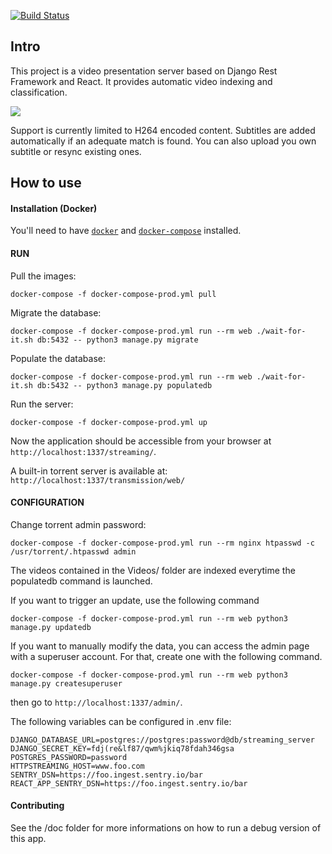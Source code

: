 [![Build Status](https://travis-ci.org/Web-Multi-Media/HttpStreamingServer.svg?branch=master)](https://travis-ci.org/Web-Multi-Media/HttpStreamingServer)

Intro
-------------------
This project is a video presentation server based on Django Rest Framework and React. It provides automatic video indexing and classification.

![](doc/preview.jpeg )


Support is currently limited to H264 encoded content.
Subtitles are added automatically if an adequate match is found. You can also upload you own subtitle or resync existing ones.


How to use
-------------------

#### Installation (Docker)

You'll need to have [`docker`](https://docs.docker.com/install/) and [`docker-compose`](https://docs.docker.com/compose/install/) installed.

#### RUN

Pull the images:

    docker-compose -f docker-compose-prod.yml pull

Migrate the database:

    docker-compose -f docker-compose-prod.yml run --rm web ./wait-for-it.sh db:5432 -- python3 manage.py migrate

Populate the database:

    docker-compose -f docker-compose-prod.yml run --rm web ./wait-for-it.sh db:5432 -- python3 manage.py populatedb

Run the server:

    docker-compose -f docker-compose-prod.yml up

Now the application should be accessible from your browser at `http://localhost:1337/streaming/`.

A built-in torrent server is available at: `http://localhost:1337/transmission/web/`


#### CONFIGURATION

Change torrent admin password:

    docker-compose -f docker-compose-prod.yml run --rm nginx htpasswd -c /usr/torrent/.htpasswd admin

The videos contained in the Videos/ folder are indexed everytime the populatedb command is launched.

If you want to trigger an update, use the following command

    docker-compose -f docker-compose-prod.yml run --rm web python3 manage.py updatedb

If you want to manually modify the data, you can access the admin page with a superuser account. For that, create one with the following command.

    docker-compose -f docker-compose-prod.yml run --rm web python3 manage.py createsuperuser

then go to `http://localhost:1337/admin/`.

The following variables can be configured in .env file:

    DJANGO_DATABASE_URL=postgres://postgres:password@db/streaming_server
    DJANGO_SECRET_KEY=fdj(re&lf87/qwm%jkiq78fdah346gsa
    POSTGRES_PASSWORD=password
    HTTPSTREAMING_HOST=www.foo.com
    SENTRY_DSN=https://foo.ingest.sentry.io/bar
    REACT_APP_SENTRY_DSN=https://foo.ingest.sentry.io/bar


#### Contributing

See the /doc folder for more informations on how to run a debug version of this app.


